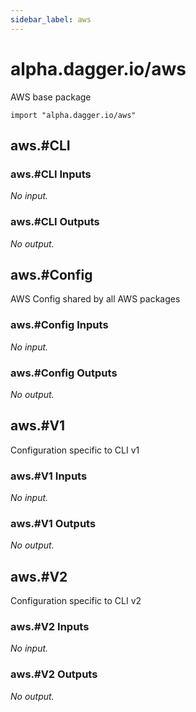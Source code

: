 ```yaml
---
sidebar_label: aws
---
```


# alpha.dagger.io/aws

AWS base package

```cue
import "alpha.dagger.io/aws"
```

## aws.#CLI

### aws.#CLI Inputs

_No input._

### aws.#CLI Outputs

_No output._

## aws.#Config

AWS Config shared by all AWS packages

### aws.#Config Inputs

_No input._

### aws.#Config Outputs

_No output._

## aws.#V1

Configuration specific to CLI v1

### aws.#V1 Inputs

_No input._

### aws.#V1 Outputs

_No output._

## aws.#V2

Configuration specific to CLI v2

### aws.#V2 Inputs

_No input._

### aws.#V2 Outputs

_No output._
